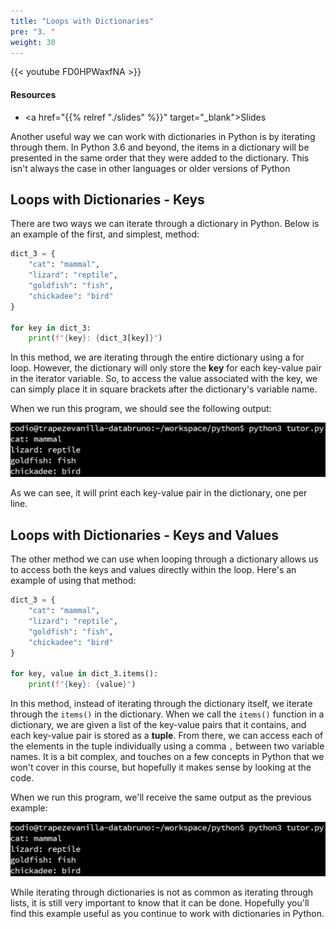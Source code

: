 ```yaml
---
title: "Loops with Dictionaries"
pre: "3. "
weight: 30
---
```


{{< youtube FD0HPWaxfNA  >}}

<!-- Old: SgqDwc--C-Q -->

#### Resources

* <a href="{{% relref "./slides" %}}" target="_blank">Slides</a>

Another useful way we can work with dictionaries in Python is by iterating through them. In Python 3.6 and beyond, the items in a dictionary will be presented in the same order that they were added to the dictionary. This isn't always the case in other languages or older versions of Python

## Loops with Dictionaries - Keys

There are two ways we can iterate through a dictionary in Python. Below is an example of the first, and simplest, method:

```python
dict_3 = {
    "cat": "mammal",
    "lizard": "reptile",
    "goldfish": "fish",
    "chickadee": "bird"
}

for key in dict_3:
    print(f"{key}: {dict_3[key]}")
```

In this method, we are iterating through the entire dictionary using a for loop. However, the dictionary will only store the **key** for each key-value pair in the iterator variable. So, to access the value associated with the key, we can simply place it in square brackets after the dictionary's variable name. 

When we run this program, we should see the following output:

![Output 1](/images/08/output1.png?classes=border,shadow)

As we can see, it will print each key-value pair in the dictionary, one per line.

## Loops with Dictionaries - Keys and Values

The other method we can use when looping through a dictionary allows us to access both the keys and values directly within the loop. Here's an example of using that method:

```python
dict_3 = {
    "cat": "mammal",
    "lizard": "reptile",
    "goldfish": "fish",
    "chickadee": "bird"
}

for key, value in dict_3.items():
    print(f"{key}: {value}")
```

In this method, instead of iterating through the dictionary itself, we iterate through the `items()` in the dictionary. When we call the `items()` function in a dictionary, we are given a list of the key-value pairs that it contains, and each key-value pair is stored as a **tuple**. From there, we can access each of the elements in the tuple individually using a comma `,` between two variable names. It is a bit complex, and touches on a few concepts in Python that we won't cover in this course, but hopefully it makes sense by looking at the code.

When we run this program, we'll receive the same output as the previous example:

![Output 1](/images/08/output1.png?classes=border,shadow)

While iterating through dictionaries is not as common as iterating through lists, it is still very important to know that it can be done. Hopefully you'll find this example useful as you continue to work with dictionaries in Python.